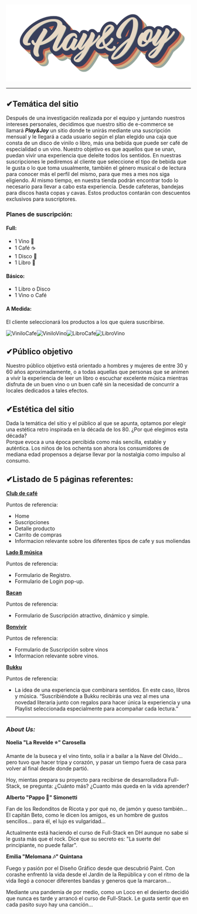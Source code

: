 
![Logo Play And Joy](./logo-transparente.png)

---

## ✔Temática del sitio

Después de una investigación realizada por el equipo y juntando nuestros intereses personales, decidimos que nuestro sitio de e-commerce se llamará ***Play&Joy*** un sitio donde te unirás mediante una suscripción mensual y le llegará a cada usuario según el plan elegido una caja que consta de un disco de vinilo o libro, más una bebida que puede ser café de especialidad o un vino. 
Nuestro objetivo es que aquellos que se unan, puedan vivir una experiencia que deleite todos los sentidos. En nuestras suscripciones le pediremos al cliente que seleccione el tipo de bebida que le gusta o lo que toma usualmente, también el género musical o de lectura para conocer más el perfil del mismo, para que mes a mes nos siga eligiendo. 
Al mismo tiempo, en nuestra tienda podrán encontrar todo lo necesario para llevar a cabo esta experiencia. Desde cafeteras, bandejas para discos hasta copas y cavas.
Estos productos contarán con descuentos exclusivos para suscriptores.

### Planes de suscripción:

#### **Full:**  
- 1 Vino 🍷
- 1 Café ☕
- 1 Disco 🎸
- 1 Libro 📖

#### **Básico:**  
- 1 Libro o Disco 
- 1 Vino o Café

#### **A Medida:**   
El cliente seleccionará los productos a los que quiera suscribirse.

<img src= "https://i.pinimg.com/originals/3f/b6/05/3fb605f50711be5a0ac7ca7010835a0e.jpg" alt= "ViniloCafe" height="70" width= "70"><img src= "https://thumbs.dreamstime.com/z/vinilo-de-cristal-del-vino-43752545.jpg" alt= "ViniloVino" height="70" width= "70"><img src= "https://dixit.guiaoleo.com.ar/wp-content/uploads/2015/01/libros-y-cafe.jpg" alt= "LibroCafe" height="70"><img src= "https://cloudfront-us-east-1.images.arcpublishing.com/grupoclarin/GJRWMZJVGE4WEMZYMZRTMMZSGI.jpg" alt= "LibroVino" height="70">

## ✔Público objetivo

Nuestro público objetivo está orientado a hombres y mujeres de entre 30 y 60 años aproximadamente, o a todas aquellas que personas que se animen a vivir la experiencia de leer un libro o escuchar excelente  música
mientras disfruta de un buen vino o un buen café sin la necesidad de concurrir a locales dedicados a tales efectos. 

## ✔Estética del sitio

Dada la temática del sitio y el público al que se apunta, optamos por elegir una estética retro inspirada en la década de los 80.
¿Por qué elegimos esta década?  
Porque evoca a una época percibida como más sencilla, estable y auténtica. 
Los niños de los ochenta son ahora los consumidores de mediana edad propensos a dejarse llevar por la nostalgia como impulso al consumo.

## ✔Listado de 5 páginas referentes:

**[Club de café](https://somosclubdecafe.com/)**

Puntos de referencia:
- Home
- Suscripciones
- Detalle producto
- Carrito de compras
- Informacion relevante sobre los diferentes tipos de cafe y sus moliendas

**[Lado B música](https://www.ladobmusica.com.ar/)**

Puntos de referencia:
- Formulario de Registro.
- Formulario de Login pop-up.

**[Bacan](https://www.bacan.com.ar/#/women/step/style)**

Puntos de referencia:
- Formulario de Suscripción atractivo, dinámico y simple.

**[Bonvivir](https://www.bonvivir.com/suscripcion/)**

Puntos de referencia:
- Formulario de Suscripción sobre vinos
- Informacion relevante sobre vinos.

**[Bukku](https://bukku.com.ar/)**

Puntos de referencia:
- La idea de una experiencia que combinara sentidos. En este caso, libros y música.
“Suscribiéndote a Bukku recibirás una vez al mes una novedad literaria junto con regalos para hacer única la experiencia y una Playlist seleccionada especialmente para acompañar cada lectura.”

---

### ***About Us:***

**Noelia "La Revelde ⭐" Carosella**

Amante de la buseca y el vino tinto, solía ir a bailar a la Nave del Olvido... pero tuvo que hacer tripa y corazón, y pasar un tiempo fuera de casa para volver al final desde donde partió.

Hoy, mientas prepara su proyecto para recibirse de desarrolladora Full-Stack, se pregunta: ¿Cuánto más? ¿Cuanto más queda en la vida aprender?

**Alberto "Pappo 🤟" Simonetti**

Fan de los Redonditos de Ricota y por qué no, de jamón y queso también... El capitán Beto, como le dicen los amigos, es un hombre de gustos sencillos... para él, el lujo es vulgaridad...

Actualmente está haciendo el curso de Full-Stack en DH aunque no sabe si le gusta más que el rock. Dice que su secreto es: "La suerte del principiante, no puede fallar".

**Emilia "Melomana 🎶" Quintana**

Fuego y pasión por el Diseño Gráfico desde que descubrió Paint. Con corashe enfrentó la vida desde el Jardin de la República y con el ritmo de la vida llegó a conocer diferentes bandas y generos que la marcaron... 

Mediante una pandemia de por medio, como un Loco en el desierto decidió que nunca es tarde y arrancó el curso de Full-Stack. Le gusta sentir que en cada pasito suyo hay una canción...